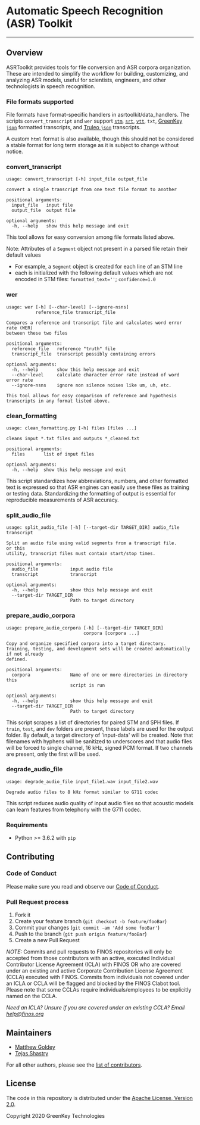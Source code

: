 # Automatic Speech Recognition (ASR) Toolkit

---

## Overview

ASRToolkit provides tools for file conversion and ASR corpora organization.
These are intended to simplify the workflow for building, customizing, and analyzing ASR models, useful for scientists, engineers, and other technologists in speech recognition.

### File formats supported

File formats have format-specific handlers in asrtoolkit/data_handlers.
The scripts `convert_transcript` and `wer` support [`stm`](http://www1.icsi.berkeley.edu/Speech/docs/sctk-1.2/infmts.htm), 
[`srt`](http://zuggy.wz.cz/), 
[`vtt`](https://w3c.github.io/webvtt/), 
`txt`, 
[GreenKey `json`](https://greenkeytech.com/) formatted transcripts, 
and [Truleo `json`](https://www.truleo.co/) transcripts.

A custom `html` format is also available, though this should not be considered a stable format for long term storage as it is subject to change without notice.

### convert_transcript 
```text
usage: convert_transcript [-h] input_file output_file

convert a single transcript from one text file format to another

positional arguments:
  input_file   input file
  output_file  output file

optional arguments:
  -h, --help   show this help message and exit
```
This tool allows for easy conversion among file formats listed above.

Note: Attributes of a `Segment` object not present in a parsed file retain their default values

- For example, a `Segment` object is created for each line of an STM line
- each is initialized with the following default values which are not encoded in STM files: `formatted_text=''`;  `confidence=1.0` 


### wer
```text
usage: wer [-h] [--char-level] [--ignore-nsns]
           reference_file transcript_file

Compares a reference and transcript file and calculates word error rate (WER)
between these two files

positional arguments:
  reference_file   reference "truth" file
  transcript_file  transcript possibly containing errors

optional arguments:
  -h, --help       show this help message and exit
  --char-level     calculate character error rate instead of word error rate
  --ignore-nsns    ignore non silence noises like um, uh, etc.

This tool allows for easy comparison of reference and hypothesis transcripts in any format listed above.
```

### clean_formatting 
```text
usage: clean_formatting.py [-h] files [files ...]

cleans input *.txt files and outputs *_cleaned.txt

positional arguments:
  files       list of input files

optional arguments:
  -h, --help  show this help message and exit

```
This script standardizes how abbreviations, numbers, and other formatted text is expressed so that ASR engines can easily use these files as training or testing data.
Standardizing the formatting of output is essential for reproducible measurements of ASR accuracy.

### split_audio_file 
```text
usage: split_audio_file [-h] [--target-dir TARGET_DIR] audio_file transcript

Split an audio file using valid segments from a transcript file.
or this
utility, transcript files must contain start/stop times.

positional arguments:
  audio_file            input audio file
  transcript            transcript

optional arguments:
  -h, --help            show this help message and exit
  --target-dir TARGET_DIR
                        Path to target directory
```

### prepare_audio_corpora
```text
usage: prepare_audio_corpora [-h] [--target-dir TARGET_DIR]
                             corpora [corpora ...]

Copy and organize specified corpora into a target directory.
Training, testing, and development sets will be created automatically if not already
defined.

positional arguments:
  corpora               Name of one or more directories in directory this
                        script is run

optional arguments:
  -h, --help            show this help message and exit
  --target-dir TARGET_DIR
                        Path to target directory
```
This script scrapes a list of directories for paired STM and SPH files.
If `train`, `test`, and `dev` folders are present, these labels are used for the output folder.
By default, a target directory of 'input-data' will be created.
Note that filenames with hyphens will be sanitized to underscores and that audio files will be forced to single channel, 16 kHz, signed PCM format.
If two channels are present, only the first will be used.

### degrade_audio_file 
```text
usage: degrade_audio_file input_file1.wav input_file2.wav

Degrade audio files to 8 kHz format similar to G711 codec
```
This script reduces audio quality of input audio files so that acoustic models can learn features from telephony with the G711 codec.

### Requirements

- Python >= 3.6.2 with `pip`

## Contributing

### Code of Conduct

Please make sure you read and observe our [Code of Conduct](https://raw.githubusercontent.com/truleo/asrtoolkit/master/CODE_OF_CONDUCT.md).

### Pull Request process

1. Fork it
2. Create your feature branch (`git checkout -b feature/fooBar`)
3. Commit your changes (`git commit -am 'Add some fooBar'`)
4. Push to the branch (`git push origin feature/fooBar`)
5. Create a new Pull Request

_NOTE:_ Commits and pull requests to FINOS repositories will only be accepted from those contributors with an active, executed Individual Contributor License Agreement (ICLA) with FINOS OR who are covered under an existing and active Corporate Contribution License Agreement (CCLA) executed with FINOS.
Commits from individuals not covered under an ICLA or CCLA will be flagged and blocked by the FINOS Clabot tool.
Please note that some CCLAs require individuals/employees to be explicitly named on the CCLA.

*Need an ICLA? Unsure if you are covered under an existing CCLA? Email [help@finos.org](mailto:help@finos.org)*

## Maintainers

- [Matthew Goldey](https://github.com/mgoldey)
- [Tejas Shastry](https://github.com/tshastry)

For all other authors, please see the [list of contributors].

## License

The code in this repository is distributed under the [Apache License, Version 2.0](http://www.apache.org/licenses/LICENSE-2.0).

Copyright 2020 GreenKey Technologies

<!-- Markdown link & img defs -->
[FINOS]: https://www.finos.org
[SemVer]: http://semver.org
[list of contributors]: https://github.com/truleo/asrtoolkit/graphs/contributors
[tags on this repository]: https://github.com/truleo/asrtoolkit/tags

